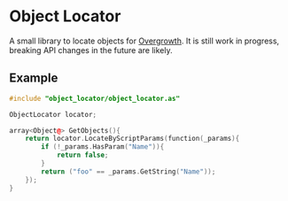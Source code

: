 Object Locator
===============

A small library to locate objects for [Overgrowth](https://www.wolfire.com/overgrowth).
It is still work in progress, breaking API changes in the future are likely.

## Example

```cpp
#include "object_locator/object_locator.as"

ObjectLocator locator;

array<Object@> GetObjects(){
    return locator.LocateByScriptParams(function(_params){
        if (!_params.HasParam("Name")){
            return false;
        }
        return ("foo" == _params.GetString("Name"));
    });
}
```